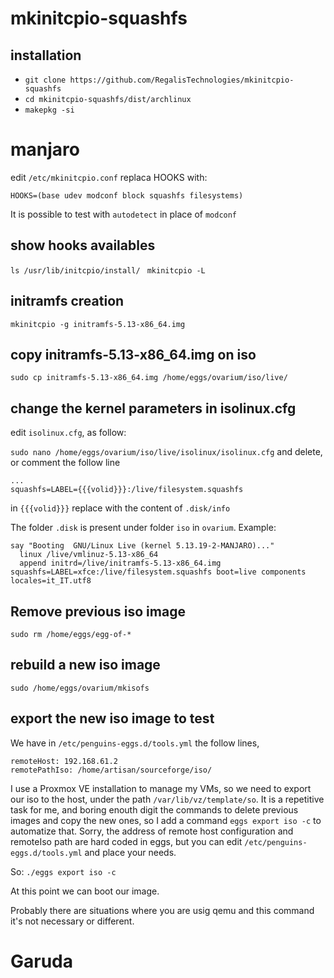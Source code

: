 # mkinitcpio-squashfs

## installation
* ```git clone https://github.com/RegalisTechnologies/mkinitcpio-squashfs```
* ```cd mkinitcpio-squashfs/dist/archlinux```
* ```makepkg -si```

# manjaro
edit ```/etc/mkinitcpio.conf``` replaca HOOKS with:

```HOOKS=(base udev modconf block squashfs filesystems)```

It is possible to test with ```autodetect``` in place of ```modconf```

## show hooks availables
``` ls /usr/lib/initcpio/install/ ``` 
``` mkinitcpio -L``` 

## initramfs creation
```mkinitcpio -g initramfs-5.13-x86_64.img```

## copy initramfs-5.13-x86_64.img on iso
```sudo cp initramfs-5.13-x86_64.img /home/eggs/ovarium/iso/live/```

## change the kernel parameters in isolinux.cfg

edit ```isolinux.cfg```, as follow:

```sudo nano /home/eggs/ovarium/iso/live/isolinux/isolinux.cfg```
and delete, or comment the follow line

```
...
squashfs=LABEL={{{volid}}}:/live/filesystem.squashfs 
```

in ```{{{volid}}}``` replace  with the content of ```.disk/info``` 

The folder ```.disk```  is present under folder ```iso``` in ```ovarium```. Example:

```
say "Booting  GNU/Linux Live (kernel 5.13.19-2-MANJARO)..."
  linux /live/vmlinuz-5.13-x86_64
  append initrd=/live/initramfs-5.13-x86_64.img squashfs=LABEL=xfce:/live/filesystem.squashfs boot=live components locales=it_IT.utf8
```

## Remove previous iso image
```sudo rm /home/eggs/egg-of-*```

## rebuild a new iso image
```sudo /home/eggs/ovarium/mkisofs```

## export the new iso image to test
We have in ```/etc/penguins-eggs.d/tools.yml``` the follow lines,

```
remoteHost: 192.168.61.2
remotePathIso: /home/artisan/sourceforge/iso/
```

I use a Proxmox VE installation to manage my VMs, so we need to export our iso to the host, under
the path ```/var/lib/vz/template/so```. It is a repetitive task for me, and boring enouth digit the 
commands to delete previous images and copy the new ones, so I add a command ```eggs export iso -c```
to automatize that. Sorry, the address of remote host configuration and remoteIso path are hard 
coded in eggs, but you can edit ```/etc/penguins-eggs.d/tools.yml``` and place your needs.

So: ```./eggs export iso -c```

At this point we can boot our image.

Probably there are situations where you are usig qemu and this command it's not necessary or different.





# Garuda
